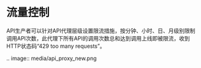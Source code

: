 # 流量控制

API生产者可以针对API代理层级设置限流措施，按分钟、小时、日、月级别限制调用API次数，此代理下所有API的调用次数总和达到调用上线即被限流，收到HTTP状态码“429 too many requests”。

.. image:: media/api_proxy_new.png
